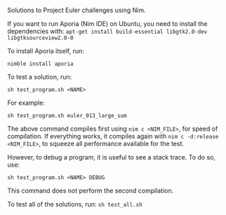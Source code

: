 Solutions to Project Euler challenges using Nim.

If you want to run Aporia (Nim IDE) on Ubuntu, you need to install the dependencies with:
```apt-get install build-essential libgtk2.0-dev libgtksourceview2.0-0```

To install Aporia itself, run:

```nimble install aporia```


To test a solution, run:

```sh test_program.sh <NAME>```

For example:

```sh test_program.sh euler_013_large_sum```

The above command compiles first using `nim c <NIM_FILE>`, for speed of compilation.
If everything works, it compiles again with `nim c -d:release <NIM_FILE>`, to squeeze
all performance available for the test.


However, to debug a program, it is useful to see a stack trace. To do so, use:

```sh test_program.sh <NAME> DEBUG```

This command does not perform the second compilation.


To test all of the solutions, run:
```sh test_all.sh```

